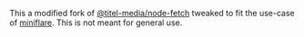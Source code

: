 This a modified fork of [@titel-media/node-fetch](https://github.com/titel-media/node-fetch) tweaked to fit the use-case of [miniflare](https://github.com/mrbbot/miniflare). This is not meant for general use.
